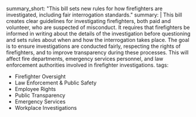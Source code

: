summary_short: "This bill sets new rules for how firefighters are investigated, including fair interrogation standards."
summary: |
  This bill creates clear guidelines for investigating firefighters, both paid and volunteer, who are suspected of misconduct. It requires that firefighters be informed in writing about the details of the investigation before questioning and sets rules about when and how the interrogation takes place. The goal is to ensure investigations are conducted fairly, respecting the rights of firefighters, and to improve transparency during these processes. This will affect fire departments, emergency services personnel, and law enforcement authorities involved in firefighter investigations.
tags:
  - Firefighter Oversight
  - Law Enforcement & Public Safety
  - Employee Rights
  - Public Transparency
  - Emergency Services
  - Workplace Investigations
